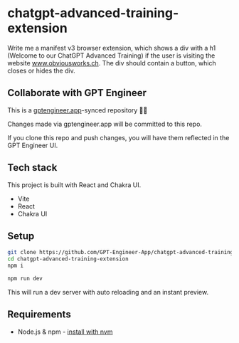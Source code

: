 # chatgpt-advanced-training-extension

Write me a manifest v3 browser extension, which shows a div with a h1 (Welcome to our ChatGPT Advanced Training) if the user is visiting the website www.obviousworks.ch. The div should contain a button, which closes or hides the div.

## Collaborate with GPT Engineer

This is a [gptengineer.app](https://gptengineer.app)-synced repository 🌟🤖

Changes made via gptengineer.app will be committed to this repo.

If you clone this repo and push changes, you will have them reflected in the GPT Engineer UI.

## Tech stack

This project is built with React and Chakra UI.

- Vite
- React
- Chakra UI

## Setup

```sh
git clone https://github.com/GPT-Engineer-App/chatgpt-advanced-training-extension.git
cd chatgpt-advanced-training-extension
npm i
```

```sh
npm run dev
```

This will run a dev server with auto reloading and an instant preview.

## Requirements

- Node.js & npm - [install with nvm](https://github.com/nvm-sh/nvm#installing-and-updating)
